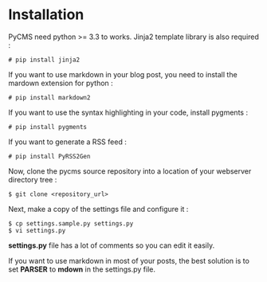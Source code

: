 Installation
============

PyCMS need python >= 3.3 to works. Jinja2 template library is also required :

```
# pip install jinja2
```

If you want to use markdown in your blog post, you need to install the mardown extension for python :

```
# pip install markdown2
```

If you want to use the syntax highlighting in your code, install pygments :

```
# pip install pygments
```

If you want to generate a RSS feed :

```
# pip install PyRSS2Gen
```

Now, clone the pycms source repository into a location of your webserver directory tree :

```
$ git clone <repository_url>
```

Next, make a copy of the settings file and configure it :

```
$ cp settings.sample.py settings.py
$ vi settings.py
```

**settings.py** file has a lot of comments so you can edit it easily.

If you want to use markdown in most of your posts, the best solution is to set **PARSER** to **mdown** in the settings.py file.
